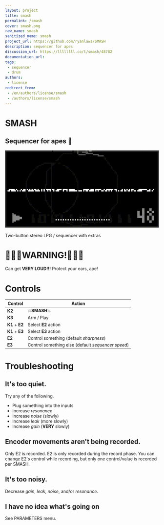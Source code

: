```yaml
---
layout: project
title: smash
permalink: /smash
cover: smash.png
raw_name: smash
sanitized_name: smash
project_url: https://github.com/ryanlaws/SMASH
description: sequencer for apes
discussion_url: https://llllllll.co/t/smash/48782
documentation_url: 
tags:
 - sequencer
 - drum
authors:
 - license
redirect_from:
 - /en/authors/license/smash
 - /authors/license/smash
---
```

# SMASH

## Sequencer for apes 🍌

![SMASH](https://raw.githubusercontent.com/ryanlaws/SMASH/HEAD/smash.gif)

Two-button stereo LPG / sequencer with extras

# 🙉🙉🙉WARNING!🙉🙉🙉

Can get **VERY LOUD!!!** Protect your ears, ape!

# Controls

| Control | Action |
|---------|--------|
| **K2** | 💥**SMASH**💥|
| **K3** | Arm / Play |
| **K1** + **E2** | Select **E2** action |
| **K1** + **E3** | Select **E3** action |
| **E2** | Control something (default *sharpness*) |
| **E3** | Control something else (default *sequencer speed*) |

# Troubleshooting

## It's too quiet.
Try any of the following.
- Plug something into the inputs
- Increase *resonance*
- Increase *noise* (slowly)
- Increase *leak* (more slowly)
- Increase *gain* (**VERY** slowly)

## Encoder movements aren't being recorded.
Only E2 is recorded. 
E2 is only recorded during the record phase. 
You can change E2's control while recording, but only one control/value is recorded per SMASH.

## It's too noisy.
Decrease *gain*, *leak*, *noise*, and/or *resonance*.

## I have no idea what's going on
See PARAMETERS menu.
